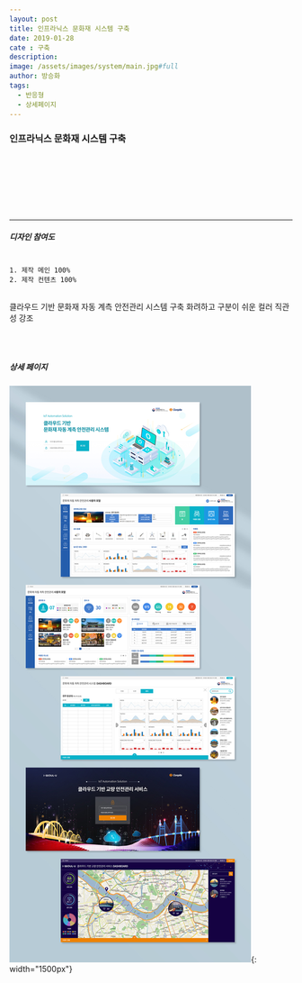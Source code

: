 ```yaml
---
layout: post
title: 인프라닉스 문화재 시스템 구축
date: 2019-01-28
cate : 구축
description:
image: /assets/images/system/main.jpg#full
author: 방승화
tags:
  - 반응형
  - 상세페이지
---
```


<h3>인프라닉스 문화재 시스템 구축</h3>
<br><br><br><br><br><br>
<hr>

##### 디자인 참여도
<pre>
<code>
1. 제작 메인 100%
2. 제작 컨텐츠 100%
</code>
</pre>

<p>
클라우드 기반 문화재 자동 계측 안전관리 시스템 구축
화려하고 구분이 쉬운 컬러 직관성 강조
</p>
<br>
<br>

##### 상세 페이지
![pc_main](/assets/images/system/view.jpg){: width="1500px"}
